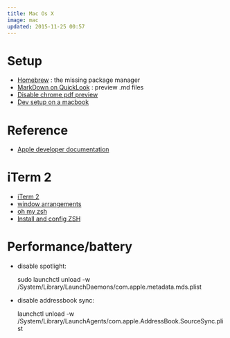 ```yaml
---
title: Mac Os X
image: mac
updated: 2015-11-25 00:57
---
```

# Setup 

- [Homebrew](http://brew.sh/) : the missing package manager
- [MarkDown on QuickLook](http://moss.io/blog/support-for-markdown-in-osx-quicklook/) : preview .md files
- [Disable chrome pdf preview](http://www.cyberciti.biz/howto/how-to-disable-google-chrome-pdf-viewer/)
- [Dev setup on a macbook](https://dev.to/mrkaran/my-development-setup-on-a-macbook)

# Reference

- [Apple developer documentation](https://developer.apple.com/library/)

# iTerm 2
- [iTerm 2](https://www.iterm2.com)
- [window arrangements](http://chris-schmitz.com/develop-faster-with-iterm-profiles-and-window-arrangements/)
- [oh my zsh](http://ohmyz.sh/)
- [Install and config ZSH](https://gist.github.com/kevin-smets/8568070)

# Performance/battery

- disable spotlight: 
  
    sudo launchctl unload -w /System/Library/LaunchDaemons/com.apple.metadata.mds.plist

- disable addressbook sync:

    launchctl unload -w /System/Library/LaunchAgents/com.apple.AddressBook.SourceSync.plist
